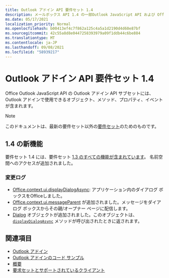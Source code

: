 ```yaml
---
title: Outlook アドイン API 要件セット 1.4
description: メールボックス API 1.4 の一部Outlook JavaScript API および Office JavaScript API 用に導入された機能と API。
ms.date: 05/17/2021
localization_priority: Normal
ms.openlocfilehash: b00413ef4c7f862a125c4a5a1d2190d4d60e87bf
ms.sourcegitcommit: 42c55a8d8e0447258393979a09f1ddb44c6be884
ms.translationtype: MT
ms.contentlocale: ja-JP
ms.lasthandoff: 09/08/2021
ms.locfileid: "58939217"
---
```

# <a name="outlook-add-in-api-requirement-set-14"></a>Outlook アドイン API 要件セット 1.4

Office Outlook JavaScript API の Outlook アドイン API サブセットには、Outlook アドインで使用できるオブジェクト、メソッド、プロパティ、イベントが含まれます。

> [!NOTE]
> このドキュメントは、最新の要件セット以外の[要件セット](../../requirement-sets/outlook-api-requirement-sets.md)のためのものです。

## <a name="whats-new-in-14"></a>1.4 の新機能

要件セット 1.4 には、要件セット [1.3 のすべての機能が含まれています](../requirement-set-1.3/outlook-requirement-set-1.3.md)。 名前空間へのアクセスが追加されました。

### <a name="change-log"></a>変更ログ

- [Office.context.ui.displayDialogAsync](/javascript/api/office/office.ui#displayDialogAsync_startAddress__options__callback_): アプリケーション内のダイアログ ボックスをOfficeしました。
- [Office.context.ui.messageParent](/javascript/api/office/office.ui#messageParent_message__messageOptions_) が追加されました。メッセージをダイアログ ボックスからその親/オープナー ページに配信します。
- [Dialog](/javascript/api/office/office.dialog) オブジェクトが追加されました。このオブジェクトは、[`displayDialogAsync`](/javascript/api/office/office.ui#displayDialogAsync_startAddress__options__callback_) メソッドが呼び出されたときに返されます。

## <a name="see-also"></a>関連項目

- [Outlook アドイン](../../../outlook/outlook-add-ins-overview.md)
- [Outlook アドインのコード サンプル](https://developer.microsoft.com/outlook/gallery/?filterBy=Outlook,Samples,Add-ins)
- [概要](../../../quickstarts/outlook-quickstart.md)
- [要求セットとサポートされているクライアント](../../requirement-sets/outlook-api-requirement-sets.md)
